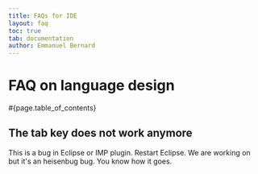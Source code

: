 ```yaml
---
title: FAQs for IDE
layout: faq
toc: true
tab: documentation
author: Emmanuel Bernard
---
```


# FAQ on language design

#{page.table_of_contents}

## The tab key does not work anymore

This is a bug in Eclipse or IMP plugin. Restart Eclipse. We are working on but it's an heisenbug bug. You know how it goes.
